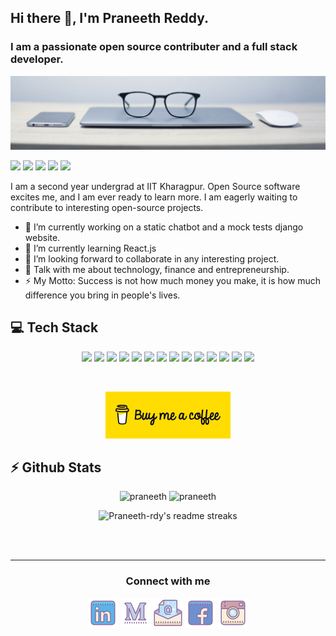 ## Hi there 👋, I'm Praneeth Reddy.
### I am a passionate open source contributer and a full stack developer.
![cover photo](https://raw.githubusercontent.com/praneeth-rdy/praneeth-rdy/master/assets/cover.jpg)

<p>

![](https://visitor-badge.glitch.me/badge?page_id=praneeth-rdy.praneeth-rdy)
    <a href="https://github.com/praneeth-rdy/"><img src="https://img.shields.io/github/followers/praneeth-rdy?style=social"/></a>
    <a href="https://github.com/praneeth-rdy?tab=repositories"><img src="https://badges.frapsoft.com/os/v2/open-source.svg?v=103"/></a>
    <img src="https://img.shields.io/badge/OS-Ubuntu-dc143c"/>
    <a href="https://praneeth-rdy.github.io/"><img src="https://img.shields.io/website?down_color=lightgrey&down_message=down&up_color=%231e90ff&up_message=live&url=https%3A%2F%2Fpraneeth-rdy.github.io%2F"/></a>
</p>



I am a second year undergrad at IIT Kharagpur. Open Source software excites me, and I am ever ready to learn more. I am eagerly waiting to contribute to interesting open-source projects.

- 🔭 I’m currently working on a static chatbot and a mock tests django website. 
- 🌱 I’m currently learning React.js 
- 👯 I’m looking forward to collaborate in any interesting project. 
- 💬 Talk with me about technology, finance and entrepreneurship. 
- ⚡ My Motto: Success is not how much money you make, it is how much difference you bring in people's lives. 





<h2><b>💻 Tech Stack</b></h2>
<p align="center">
<img src="https://img.shields.io/badge/python-3776AB.svg?&style=for-the-badge&logo=python&logoColor=white" height="25"/>
<!-- <img src="https://img.shields.io/badge/php-8892BF.svg?&style=for-the-badge&logo=php&logoColor=white" height="25"/> -->
<img src="https://img.shields.io/badge/javascript-F7DF1E.svg?&style=for-the-badge&logo=javascript&logoColor=white" height="25"/>
<img src="https://img.shields.io/badge/firebase-FFCA28.svg?&style=for-the-badge&logo=firebase&logoColor=white" height="25"/>
<img src="https://img.shields.io/badge/mysql-4479A1.svg?&style=for-the-badge&logo=mysql&logoColor=white" height="25"/>
<!-- <img src="https://img.shields.io/badge/xampp-FB7A24.svg?&style=for-the-badge&logo=xampp&logoColor=white" height="25"/> -->
<img src="https://img.shields.io/badge/jupyter-F3631D.svg?&style=for-the-badge&logo=jupyter&logoColor=white" height="25"/>
<!-- <img src="https://img.shields.io/badge/anaconda-42B029.svg?&style=for-the-badge&logo=anaconda&logoColor=white" height="25"/> -->
<img src="https://img.shields.io/badge/ubuntu-42B029.svg?&style=for-the-badge&logo=ubuntu&logoColor=white" height="25"/>
<img src="https://img.shields.io/badge/VS%20Code-007ACC.svg?&style=for-the-badge&logo=visual-studio-code&logoColor=white" height="25"/>
<!-- <img src="https://img.shields.io/badge/opera-FF1B2D.svg?&style=for-the-badge&logo=opera&logoColor=white" height="25"/> -->
<img src="https://img.shields.io/badge/git%20&%20github-FF9800.svg?&style=for-the-badge&logo=git&logoColor=white" height="25"/>
<!-- <img src="https://img.shields.io/badge/edge-0078D7.svg?&style=for-the-badge&logo=microsoft-edge&logoColor=white" height="25"/> -->
<!-- <img src="https://img.shields.io/badge/Laravel-FF2D20.svg?&style=for-the-badge&logo=laravel&logoColor=white" height="25"/>
<img src="https://img.shields.io/badge/Flask-000000.svg?&style=for-the-badge&logo=flask&logoColor=white" height="25"/>
<img src="https://img.shields.io/badge/latex-008080.svg?&style=for-the-badge&logo=latex&logoColor=white" height="25"/> -->
<img src="https://img.shields.io/badge/electron-0078D7.svg?&style=for-the-badge&logo=electron&logoColor=white" height="25"/>
<img src="https://img.shields.io/badge/react-FF2D20.svg?&style=for-the-badge&logo=react&logoColor=white" height="25"/>
<img src="https://img.shields.io/badge/Flutter-000000.svg?&style=for-the-badge&logo=flutter&logoColor=white" height="25"/>
<img src="https://img.shields.io/badge/Bootstrap-008080.svg?&style=for-the-badge&logo=bootstrap&logoColor=white" height="25"/>
<img src="https://img.shields.io/badge/sqlite-7CBEE4.svg?&style=for-the-badge&logo=sqlite&logoColor=white" height="25"/>
<img src="https://img.shields.io/badge/Django-092D1F.svg?&style=for-the-badge&logo=Django&logoColor=white" height="25"/>
</p>

<br/>
<p align="center">
    <a href="https://www.buymeacoffee.com/praneeth" ><img width="200px" src="https://raw.githubusercontent.com/praneeth-rdy/praneeth-rdy/master/assets/BMC.svg" alt="praneeth | bmc"/><a>
</p>


<h2><b>⚡ Github Stats</b></h2>
<p align="center">
    <img height="200em" src="https://github-readme-stats.vercel.app/api?username=praneeth-rdy&count_private=true&show_icons=true&theme=tokyonight&include_all_commits=true&custom_title=My Github Stats&hide_border=false&border_color=808080&bg_color=242424" alt="praneeth"/>
    <img height="200em" src="https://github-readme-stats.vercel.app/api/top-langs/?username=praneeth-rdy&theme=tokyonight&hide=css,tcl,html&hide_border=false&border_color=808080&bg_color=242424" alt="praneeth" />
</p>

<p align="center">
  <img height="200em" src="https://github-readme-streak-stats.herokuapp.com/?user=Praneeth-rdy&theme=tokyonight_duo&hide_border=false" alt="Praneeth-rdy's readme streaks" />
</p>

<br/><br/>
<hr>

<!--from img.icons8.com/dusk/48/000000/name.png-->
<div>
<h3 align="center">Connect with me</h3>
<p align="center">
  <a href= "https://www.linkedin.com/in/praneeth-/"><img src="https://raw.githubusercontent.com/praneeth-rdy/praneeth-rdy/master/assets/linkedin.png"/></a>
  <a href= "https://medium.com/@praneeth.kolanu.iitkgp"><img src="https://raw.githubusercontent.com/praneeth-rdy/praneeth-rdy/master/assets/medium-new.png"/></a>
  <a href= "mailto:praneeth.kolanu.iitkgp@gmail.com"><img src="https://raw.githubusercontent.com/praneeth-rdy/praneeth-rdy/master/assets/email.png"/></a>
  <a href= "https://www.facebook.com/praneeth.reddy.3557440/"><img src="https://raw.githubusercontent.com/praneeth-rdy/praneeth-rdy/master/assets/facebook.png"/></a>
  <a href= "https://instagram.com/praneeth__rdy"><img src="https://raw.githubusercontent.com/praneeth-rdy/praneeth-rdy/master/assets/instagram.png"/></a>
</p>
</div>
